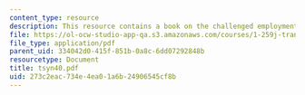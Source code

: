 ```yaml
---
content_type: resource
description: This resource contains a book on the challenged employment system.
file: https://ol-ocw-studio-app-qa.s3.amazonaws.com/courses/1-259j-transit-management-fall-2006/273c2eac734e4ea01a6b24906545cf8b_tsyn40.pdf
file_type: application/pdf
parent_uid: 334042d0-415f-851b-0a8c-6dd07292848b
resourcetype: Document
title: tsyn40.pdf
uid: 273c2eac-734e-4ea0-1a6b-24906545cf8b
---
```

